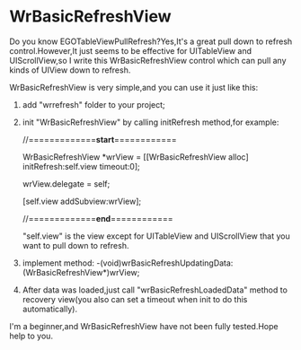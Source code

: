 WrBasicRefreshView
==================
Do you know EGOTableViewPullRefresh?Yes,It's a great pull down to refresh control.However,It just seems to be effective for UITableView and UIScrollView,so I write this WrBasicRefreshView control which can pull any kinds of UIView down to refresh.

WrBasicRefreshView is very simple,and you can use it just like this:

1. add "wrrefresh" folder to your project;
2. init "WrBasicRefreshView" by calling initRefresh method,for example:

   //=============**start**============
   
   WrBasicRefreshView *wrView = [[WrBasicRefreshView alloc] initRefresh:self.view timeout:0];
   
   wrView.delegate = self;
   
   [self.view addSubview:wrView];
   
   //=============**end**============

   "self.view" is the view except for UITableView and UIScrollView that you want to pull down to refresh.
3. implement method:
   -(void)wrBasicRefreshUpdatingData:(WrBasicRefreshView*)wrView;
4. After data was loaded,just call "wrBasicRefreshLoadedData" method to recovery view(you also can set a timeout when init    to do this automatically). 

I'm a beginner,and WrBasicRefreshView have not been fully tested.Hope help to you.
